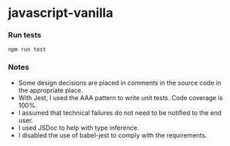 # javascript-vanilla

### Run tests

```shell
npm run test
```

### Notes

- Some design decisions are placed in comments in the source code in the appropriate place.
- With Jest, I used the AAA pattern to write unit tests. Code coverage is 100%.
- I assumed that technical failures do not need to be notified to the end user.
- I used JSDoc to help with type inference.
- I disabled the use of babel-jest to comply with the requirements.